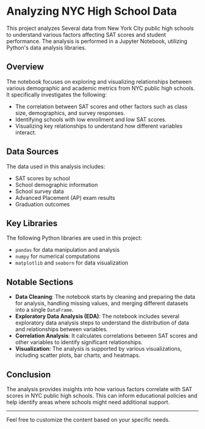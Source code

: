 # Analyzing NYC High School Data

This project analyzes Several data from New York City public high schools to understand various factors affecting SAT scores and student performance. The analysis is performed in a Jupyter Notebook, utilizing Python's data analysis libraries.

## Overview

The notebook focuses on exploring and visualizing relationships between various demographic and academic metrics from NYC public high schools. It specifically investigates the following:

- The correlation between SAT scores and other factors such as class size, demographics, and survey responses.
- Identifying schools with low enrollment and low SAT scores.
- Visualizing key relationships to understand how different variables interact.

## Data Sources

The data used in this analysis includes:

- SAT scores by school
- School demographic information
- School survey data
- Advanced Placement (AP) exam results
- Graduation outcomes

## Key Libraries

The following Python libraries are used in this project:

- `pandas` for data manipulation and analysis
- `numpy` for numerical computations
- `matplotlib` and `seaborn` for data visualization

## Notable Sections

- **Data Cleaning**: The notebook starts by cleaning and preparing the data for analysis, handling missing values, and merging different datasets into a single `DataFrame`.
- **Exploratory Data Analysis (EDA)**: The notebook includes several exploratory data analysis steps to understand the distribution of data and relationships between variables.
- **Correlation Analysis**: It calculates correlations between SAT scores and other variables to identify significant relationships.
- **Visualization**: The analysis is supported by various visualizations, including scatter plots, bar charts, and heatmaps.



## Conclusion

The analysis provides insights into how various factors correlate with SAT scores in NYC public high schools. This can inform educational policies and help identify areas where schools might need additional support.



---

Feel free to customize the content based on your specific needs.
